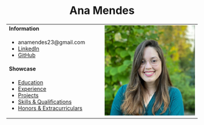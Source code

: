 <h1 align="center">Ana Mendes</h1>
<table align="center">
  <tbody>
    <tr>
      <td><b>Information</b></td>
      <td width="50%" rowspan="4">
        <img alt="Photo" src="./Ana.jfif" />
      </td>
    </tr>
    <tr>
      <td>
        <ul>
          <li>anamendes23@gmail.com</li>
          <li><a href="https://www.linkedin.com/in/anamendes23/">LinkedIn</a></li>
          <li><a href="https://github.com/anamendes23">GitHub</a></li>
        </ul>
      </td>
    </tr>
    <tr><td><b>Showcase</b></td></tr>
    <tr>
      <td width="50%">
        <ul>
          <li><a href="./Pages/education.md">Education</a></li>
          <li><a href="./Pages/experience.md">Experience</a></li>
          <li><a href="./Pages/projects.md">Projects</a></li>
          <li><a href="./Pages/qualifications.md">Skills & Qualifications</a></li>
          <li><a href="./Pages/extracurriculars.md">Honors & Extracurriculars</a></li>
        </ul>
      </td>
    </tr>
  </tbody>
</table>
